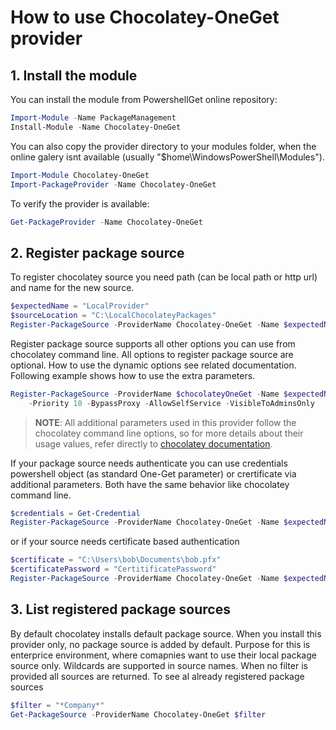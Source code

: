 # How to use Chocolatey-OneGet provider

## 1. Install the module

You can install the module from PowershellGet online repository:

```powershell
Import-Module -Name PackageManagement
Install-Module -Name Chocolatey-OneGet
```

You can also copy the provider directory to your modules folder, when the online galery isnt available (usually "$home\WindowsPowerShell\Modules").

```powershell
Import-Module Chocolatey-OneGet
Import-PackageProvider -Name Chocolatey-OneGet
```

To verify the provider is available:

```powershell
Get-PackageProvider -Name Chocolatey-OneGet
```

## 2. Register package source

To register chocolatey source you need path (can be local path or http url) and name for the new source.

```powershell
$expectedName = "LocalProvider"
$sourceLocation = "C:\LocalChocolateyPackages"
Register-PackageSource -ProviderName Chocolatey-OneGet -Name $expectedName -Location $sourceLocation
```

Register package source supports all other options you can use from chocolatey command line. All options to register package source are optional. How to use the dynamic options see related documentation. Following example shows how to use the extra parameters.

```powershell
Register-PackageSource -ProviderName $chocolateyOneGet -Name $expectedName -Location $sourceLocation `
    -Priority 10 -BypassProxy -AllowSelfService -VisibleToAdminsOnly
```

> **NOTE**: All additional parameters used in this provider follow the chocolatey command line options, so for more details about their usage values, refer directly to [chocolatey documentation](https://github.com/chocolatey/choco/wiki/CommandsReference).

If your package source needs authenticate you can use credentials powershell object (as standard One-Get parameter) or crertificate via additional parameters. Both have the same behavior like chocolatey command line.

```powershell
$credentials = Get-Credential
Register-PackageSource -ProviderName Chocolatey-OneGet -Name $expectedName -Location $sourceLocation -Credential $credentials
```

or if your source needs certificate based authentication

```powershell
$certificate = "C:\Users\bob\Documents\bob.pfx"
$certificatePassword = "CertitificatePassword"
Register-PackageSource -ProviderName Chocolatey-OneGet -Name $expectedName -Location $sourceLocation -Certificate  $certificate -CertificatePassword $certificatePassword
```

## 3. List registered package sources

By default chocolatey installs default package source. When you install this provider only, no package source is added by default. Purpose for this is enterprice environment, where comapnies want to use their local package source only. Wildcards are supported in source names. When no filter is provided all sources are returned.
To see al already registered package sources

```powershell
$filter = "*Company*"
Get-PackageSource -ProviderName Chocolatey-OneGet $filter
```
